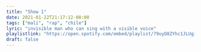 ```yaml
---
title: "Show 1"
date: 2021-01-22T21:17:12-08:00
tags: ["mali", "rap", "chile"]
lyric: "invisible man who can sing with a visible voice"
playlistlink: "https://open.spotify.com/embed/playlist/79uyD8ZYhc1JLUgiTFHTor"
draft: false
---
```

